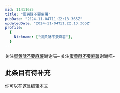 ```yaml
---
mid: 11411655
title: "蛋黄酥不要麻薯"
pubDate: "2024-11-04T11:22:13.365Z"
updatedDate: "2024-11-04T11:22:13.365Z"
profile:
  {
    Nickname: ["蛋黄酥不要麻薯"],
  }
---
```


关注[蛋黄酥不要麻薯](https://space.bilibili.com/11411655)谢谢喵~ 关注[蛋黄酥不要麻薯](https://space.bilibili.com/11411655)谢谢喵~

## 此条目有待补充
你可以在[这里](https://github.com/Yuhanawa/VTuber.ICU-Content/edit/master/v/蛋黄酥不要麻薯/index.md)编辑本文
